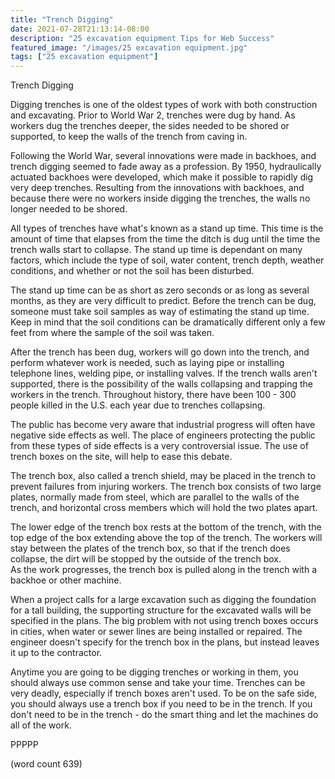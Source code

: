 ```yaml
---
title: "Trench Digging"
date: 2021-07-28T21:13:14-08:00
description: "25 excavation equipment Tips for Web Success"
featured_image: "/images/25 excavation equipment.jpg"
tags: ["25 excavation equipment"]
---
```


Trench Digging

Digging trenches is one of the oldest types of work
with both construction and excavating.  Prior to World
War 2, trenches were dug by hand.  As workers dug the
trenches deeper, the sides needed to be shored or
supported, to keep the walls of the trench from caving
in.  

Following the World War, several innovations were made
in backhoes, and trench digging seemed to fade away
as a profession.  By 1950, hydraulically actuated
backhoes were developed, which make it possible to 
rapidly dig very deep trenches.  Resulting from the
innovations with backhoes, and because there were no
workers inside digging the trenches, the walls no
longer needed to be shored.

All types of trenches have what's known as a stand up
time.  This time is the amount of time that elapses
from the time the ditch is dug until the time the
trench walls start to collapse.  The stand up time
is dependant on many factors, which include the type
of soil, water content, trench depth, weather
conditions, and whether or not the soil has been
disturbed.  

The stand up time can be as short as zero seconds 
or as long as several months, as they are very
difficult to predict.  Before the trench can be dug,
someone must take soil samples as way of estimating
the stand up time.  Keep in mind that the soil
conditions can be dramatically different only a 
few feet from where the sample of the soil was taken.

After the trench has been dug, workers will go down
into the trench, and perform whatever work is 
needed, such as laying pipe or installing telephone
lines, welding pipe, or installing valves.  If the
trench walls aren't supported, there is the possibility
of the walls collapsing and trapping the workers in
the trench.  Throughout history, there have been
100 - 300 people killed in the U.S. each year
due to trenches collapsing.

The public has become very aware that industrial
progress will often have negative side effects as
well.  The place of engineers protecting the 
public from these types of side effects is a very
controversial issue.  The use of trench boxes on
the site, will help to ease this debate.

The trench box, also called a trench shield, may
be placed in the trench to prevent failures from
injuring workers. The trench box consists of two 
large plates, normally made from steel, which are
parallel to the walls of the trench, and horizontal
cross members which will hold the two plates
apart.

The lower edge of the trench box rests at the
bottom of the trench, with the top edge of the 
box extending above the top of the trench.  The
workers will stay between the plates of the trench
box, so that if the trench does collapse, the dirt
will be stopped by the outside of the trench box.  
As the work progresses, the trench box is pulled
along in the trench with a backhoe or other machine.

When a project calls for a large excavation such
as digging the foundation for a tall building, the
supporting structure for the excavated walls will
be specified in the plans.  The big problem with
not using trench boxes occurs in cities, when 
water or sewer lines are being installed or
repaired.  The engineer doesn't specify for the
trench box in the plans, but instead leaves it
up to the contractor.

Anytime you are going to be digging trenches or
working in them, you should always use common sense
and take your time.  Trenches can be very deadly,
especially if trench boxes aren't used.  To be on
the safe side, you should always use a trench box
if you need to be in the trench.  If you don't
need to be in the trench - do the smart thing
and let the machines do all of the work.

PPPPP

(word count 639)

